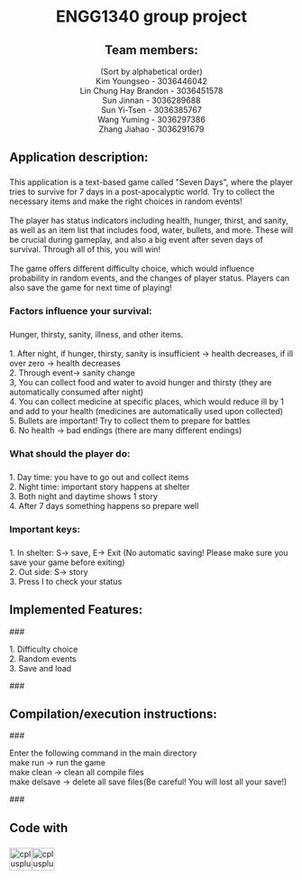 <h1 align="center">ENGG1340 group project</h1>

###

<h2 align="center">Team members:</h2>

<p align="center">(Sort by alphabetical order)<br>Kim Youngseo - 3036446042 <br>Lin Chung Hay Brandon - 3036451578 <br>Sun Jinnan - 3036289688 <br>Sun Yi-Tsen - 3036385767 <br>Wang Yuming - 3036297386 <br>Zhang Jiahao - 3036291679</p>

###

<h2 align="left">Application description:</h2>

###

<p align="left">This application is a text-based game called "Seven Days", where the player tries to survive for 7 days in a post-apocalyptic world. Try to collect the necessary items and make the right choices in random events! <br><br>The player has status indicators including health, hunger, thirst, and sanity, as well as an item list that includes food, water, bullets, and more. These will be crucial during gameplay, and also a big event after seven days of survival. Through all of this, you will win!<br><br>The game offers different difficulty choice, which would influence probability in random events, and the changes of player status. Players can also save the game for next time of playing!</p>

###

<h3 align="left">Factors influence your survival:</h3>

###

<p align="left">Hunger, thirsty, sanity, illness, and other items.<br><br>	1. After night, if hunger, thirsty, sanity is insufficient -> health decreases, if ill over zero -> health decreases<br>	2. Through event-> sanity change<br>	3, You can collect food and water to avoid hunger and thirsty (they are automatically consumed after night)<br>	4. You can collect medicine at specific places, which would reduce ill by 1 and add to your health (medicines are automatically used upon collected)<br> 5. Bullets are important! Try to collect them to prepare for battles<br> 6. No health -> bad endings (there are many different endings)</p>

###

<h3 align="left">What should the player do:</h3>

###

<p align="left">1. Day time: you have to go out and collect items<br>	2. Night time: important story happens at shelter<br>	3. Both night and daytime shows 1 story <br>	4. After 7 days something happens so prepare well</p>

###

<h3 align="left">Important keys:</h3>

###

<p align="left">1. In shelter: S-> save, E-> Exit (No automatic saving! Please make sure you save your game before exiting)<br>	2. Out side: S-> story<br>	3. Press I to check your status</p>

###

<h2 align="left">Implemented Features:</h2>
###

<p align="left">1. Difficulty choice<br> 2. Random events<br> 3. Save and load</p>
###

<h2 align="left">Compilation/execution instructions:</h2>
###

<p align="left">Enter the following command in the main directory<br> make run -> run the game<br> make clean -> clean all compile files<br> make delsave -> delete all save files(Be careful! You will lost all your save!)</p>
###

<h2 align="left">Code with</h2>

###

<div align="left">
  <img src="https://cdn.jsdelivr.net/gh/devicons/devicon/icons/cplusplus/cplusplus-original.svg" height="40" alt="cplusplus logo"  /><img src="https://i0.wp.com/easydatadoesit.org/wp-content/uploads/2022/03/makefiles-logo.png?resize=800%2C576&ssl=1" height="40" alt="cplusplus logo"  />
</div>

###
